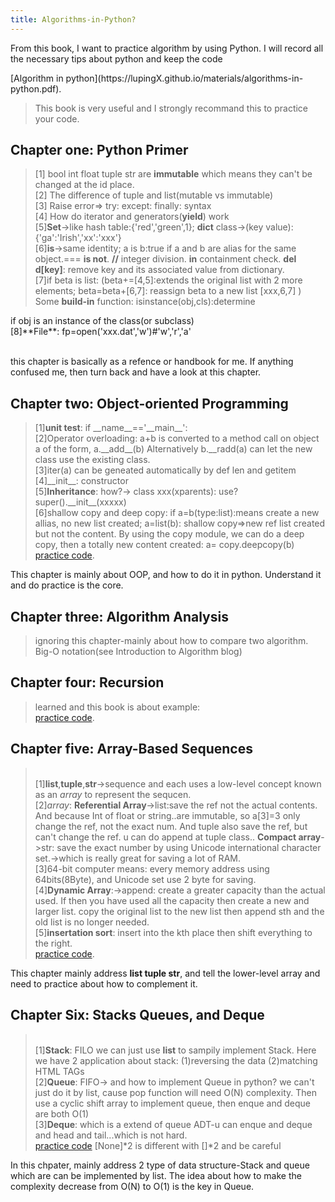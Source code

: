 ```yaml
---
title: Algorithms-in-Python?
---
```


<p class="lead"> From this book, I want to practice algorithm by using Python. I will record all the necessary tips about python and keep the code</p>
[Algorithm in python](https://lupingX.github.io/materials/algorithms-in-python.pdf).

>This book is very useful and I strongly recommand this to practice your code.

## Chapter one: **Python Primer**
>[1] bool int float tuple str are **immutable** which means they can't be changed at the id place.
<br>[2] The difference of tuple and list(mutable vs immutable)
<br>[3] Raise error=> try: except: finally: syntax
<br>[4] How do iterator and generators(**yield**) work
<br>[5]**Set**->like hash table:{'red','green',1}; **dict** class->(key value):{'ga':'Irish','xx':'xxx'}
<br>[6]**is**->same identity; a is b:true if a and b are alias for the same object.=== **is not**. **//** integer division. **in** containment check. **del d[key]**: remove key and
its  associated value from dictionary.
<br>[7]if beta is list: (beta+=[4,5]:extends the original list with 2 more elements; beta=beta+[6,7]: reassign beta to a new list [xxx,6,7]  )
<br>Some **build-in** function:
isinstance(obj,cls):determine <!DOCTYPE html>
<html>
<head>
    <title>Algorithms-in-Python?</title>
</head>
<body>

</body>
</html>if obj is an instance of the class(or subclass)
<br>[8]**File**: fp=open('xxx.dat','w')#'w','r','a'

<br>this chapter is basically as a refence or handbook for me. If anything confused me, then turn back and have a look at this chapter.

## Chapter two: **Object-oriented Programming**
>[1]**unit test**: if \_\_name__=='\_\_main\_\_':
<br>[2]Operator overloading: a+b is converted to a method call on object a of the form, a.\_\_add\_\_(b) Alternatively b.\_\_radd(a)
can let the new class use the existing class.
<br>[3]iter(a) can be geneated automatically by def len and getitem
<br>[4]\_\_init\_\_: constructor
<br>[5]**Inheritance**: how?-> class xxx(xparents): use? super().\_\_init\_\_(xxxxx)
<br>[6]shallow copy and deep copy: if a=b(type:list):means create a new allias, no new list created; a=list(b): shallow copy=>new ref list created
but not the content. By using the copy module, we can do a deep copy, then a totally new content created: a= copy.deepcopy(b) 
<br>[practice code](https://lupingX.github.io/materials/algorithm-in-python/chat2_test.py). 

This chapter is mainly about OOP, and how to do it in python. Understand it and do practice is the core.

## Chapter three: **Algorithm Analysis**
>ignoring this chapter-mainly about how to compare two algorithm. Big-O notation(see Introduction to Algorithm blog)

## Chapter four: **Recursion**
>learned and this book is about example:
<br>[practice code](https://lupingX.github.io/materials/algorithm-in-python/char4_disk_usage.py).

## Chapter five: **Array-Based Sequences**
><br>[1]**list**,**tuple**,**str**->sequence and each uses a low-level concept known as an *array* to represent the sequcen.
<br>[2]*array*: **Referential Array**->list:save the ref not the actual contents. And because Int of float or string..are immutable, so a[3]=3 only change the ref, not the exact num.
And tuple also save the ref, but can't change the ref. u can do append at tuple class..
**Compact array**->str: save the exact number by using Unicode international character set.->which is really great for saving a lot of RAM.
<br>[3]64-bit computer means: every memory address using 64bits(8Byte), and Unicode set use 2 byte for saving.
<br>[4]**Dynamic Array**:->append: create a greater capacity than the actual used. If then you have used all the capacity then create a new and larger list. copy the original list
to the new list then append sth and the old list is no longer needed.
<br>[5]**insertation sort**: insert into the kth place then shift everything to the right.
<br>[practice code](https://lupingX.github.io/materials/algorithm-in-python/char5_array.py).

This chapter mainly address **list tuple str**, and tell the lower-level array and need to practice about
how to complement it.

## Chapter Six: **Stacks Queues, and Deque**
><br>[1]**Stack**: FILO we can just use **list** to sampily implement Stack. Here we have 2 application about stack: (1)reversing the data (2)matching HTML TAGs
<br>[2]**Queue**: FIFO-> and how to implement Queue in python? we can't just do it by list, cause pop function will need O(N) complexity. Then use a cyclic shift array to implement queue, then enque and deque are both O(1)
<br>[3]**Deque**: which is a extend of queue ADT-u can enque and deque and  head and tail...which is not hard.
<br>[practice code](https://lupingX.github.io/materials/algorithm-in-python/queueADT.py) [None]\*2 is different with []\*2 and be careful

In this chpater, mainly address 2 type of data structure-Stack and queue which are can be implemented by list. The idea about how to make the complexity decrease from O(N) to O(1) is the key in Queue.

